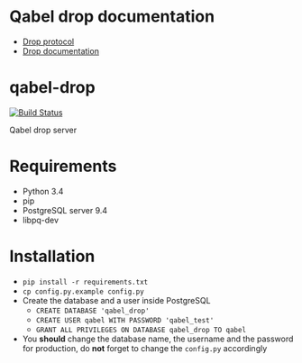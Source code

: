 # Qabel drop documentation
* [Drop protocol](https://qabel.github.io/docs/Qabel-Protocol-Drop/)
* [Drop documentation](https://qabel.github.io/docs/Components-Drop/)

# qabel-drop

[![Build Status](https://travis-ci.org/Qabel/qabel-drop.svg)](https://travis-ci.org/Qabel/qabel-drop)

Qabel drop server
# Requirements
* Python 3.4
* pip
* PostgreSQL server 9.4
* libpq-dev

# Installation
* `pip install -r requirements.txt`
* `cp config.py.example config.py`
* Create the database and a user inside PostgreSQL
  * `CREATE DATABASE 'qabel_drop'`
  * `CREATE USER qabel WITH PASSWORD 'qabel_test'`
  * `GRANT ALL PRIVILEGES ON DATABASE qabel_drop TO qabel`
* You **should** change the database name, the username and the password for production, do **not** forget to change the `config.py` accordingly
